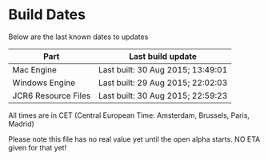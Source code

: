 # Build Dates

Below are the last known dates to updates

Part | Last build update
-----|-----
Mac Engine | Last built: 30 Aug 2015; 13:49:01
Windows Engine | Last built: 29 Aug 2015; 22:02:03
JCR6 Resource Files | Last built: 30 Aug 2015; 22:59:23
All times are in CET (Central European Time: Amsterdam, Brussels, Paris, Madrid)


Please note this file has no real value yet until the open alpha starts. NO ETA given for that yet!
